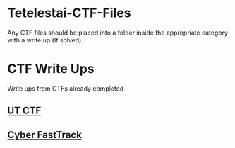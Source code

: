 # Tetelestai-CTF-Files
Any CTF files should be placed into a folder inside the appropriate category with a write up (If solved).

# CTF Write Ups
Write ups from CTFs already completed

## [UT CTF](https://ctftime.org/event/929/tasks/)

## [Cyber FastTrack](https://github.com/jselliott/CyberFastTrack_SP2020)
